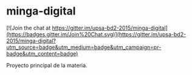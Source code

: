 # minga-digital

[![Join the chat at https://gitter.im/upsa-bd2-2015/minga-digital](https://badges.gitter.im/Join%20Chat.svg)](https://gitter.im/upsa-bd2-2015/minga-digital?utm_source=badge&utm_medium=badge&utm_campaign=pr-badge&utm_content=badge)

Proyecto principal de la materia.
